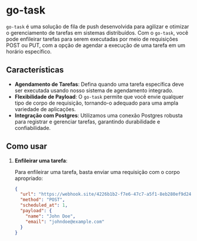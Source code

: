# go-task

`go-task` é uma solução de fila de push desenvolvida para agilizar e otimizar o gerenciamento de tarefas em sistemas distribuídos. Com o `go-task`, você pode enfileirar tarefas para serem executadas por meio de requisições POST ou PUT, com a opção de agendar a execução de uma tarefa em um horário específico.

## Características

- **Agendamento de Tarefas**: Defina quando uma tarefa específica deve ser executada usando nosso sistema de agendamento integrado.
- **Flexibilidade de Payload**: O `go-task` permite que você envie qualquer tipo de corpo de requisição, tornando-o adequado para uma ampla variedade de aplicações.
- **Integração com Postgres**: Utilizamos uma conexão Postgres robusta para registrar e gerenciar tarefas, garantindo durabilidade e confiabilidade.

## Como usar

1. **Enfileirar uma tarefa**:

   Para enfileirar uma tarefa, basta enviar uma requisição com o corpo apropriado:

   ```json
   {
     "url": "https://webhook.site/4226b1b2-f7e6-47c7-a5f1-8eb280ef9d24",
     "method": "POST",
     "scheduled_at": 1,
     "payload": {
       "name": "John Doe",
       "email": "johndoe@example.com"
     }
   }
   ```
